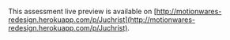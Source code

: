 This assessment live preview is available on [http://motionwares-redesign.herokuapp.com/p/Juchrist](http://motionwares-redesign.herokuapp.com/p/Juchrist).

